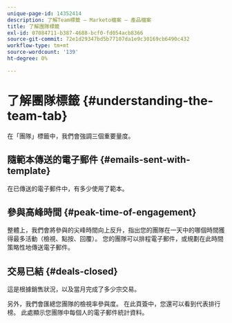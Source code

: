 ```yaml
---
unique-page-id: 14352414
description: 了解Team標籤 — Marketo檔案 — 產品檔案
title: 了解團隊標籤
exl-id: 07084711-b387-4688-bcf0-fd054acb8366
source-git-commit: 72e1d29347bd5b77107da1e9c30169cb6490c432
workflow-type: tm+mt
source-wordcount: '139'
ht-degree: 0%

---
```


# 了解團隊標籤 {#understanding-the-team-tab}

在「團隊」標籤中，我們會強調三個重要量度。

## 隨範本傳送的電子郵件 {#emails-sent-with-template}

在已傳送的電子郵件中，有多少使用了範本。

## 參與高峰時間 {#peak-time-of-engagement}

整體上，我們會將參與的尖峰時間向上反升，指出您的團隊在一天中的哪個時間獲得最多活動（檢視、點按、回覆）。 您的團隊可以排程電子郵件，或規劃在此時間策略性地傳送電子郵件。

## 交易已結 {#deals-closed}

這是根據銷售狀況，以及當月完成了多少宗交易。

另外，我們會匯總您團隊的檢視率參與度。 在此頁簽中，您還可以看到代表排行榜。 此處顯示您團隊中每個人的電子郵件統計資料。
